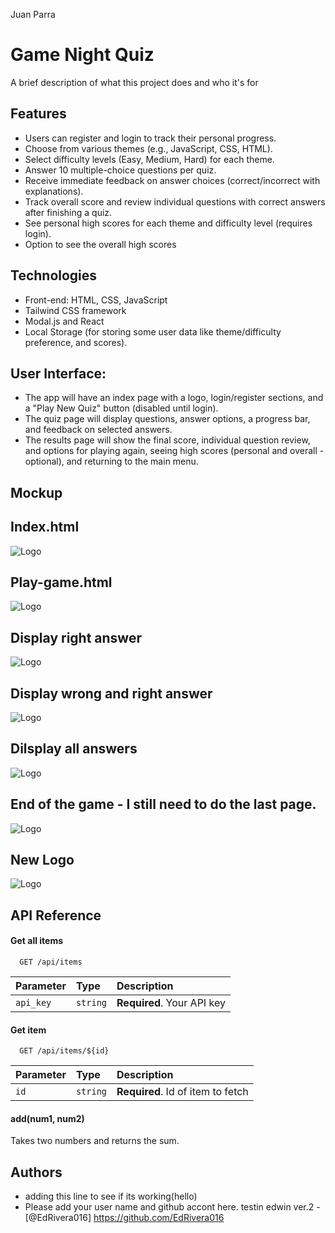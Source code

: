 Juan Parra

# Game Night Quiz

A brief description of what this project does and who it's for


## Features

- Users can register and login to track their personal progress.
- Choose from various themes (e.g., JavaScript, CSS, HTML).
- Select difficulty levels (Easy, Medium, Hard) for each theme.
- Answer 10 multiple-choice questions per quiz.
- Receive immediate feedback on answer choices (correct/incorrect with explanations).
- Track overall score and review individual questions with correct answers after finishing a quiz.
- See personal high scores for each theme and difficulty level (requires login).
- Option to see the overall high scores 



## Technologies 

- Front-end: HTML, CSS, JavaScript 
- Tailwind CSS framework
- Modal.js and React
- Local Storage (for storing some user data like theme/difficulty preference, and scores).


## User Interface:

- The app will have an index page with a logo, login/register sections, and a "Play New Quiz" button (disabled until login).
- The quiz page will display questions, answer options, a progress bar, and feedback on selected answers.
- The results page will show the final score, individual question review, and options for playing again, seeing high scores (personal and overall - optional), and returning to the main menu.

## Mockup
## Index.html
![Logo](https://onedrive.live.com/embed?resid=39761E70E3F1CCCA%2112010&authkey=%21ANrfo5dN4ui9MLQ&height=660)
## Play-game.html
![Logo](https://onedrive.live.com/embed?resid=39761E70E3F1CCCA%2112009&authkey=%21ADeSwnEs3LR53do&height=660)
## Display right answer
![Logo](https://onedrive.live.com/embed?resid=39761E70E3F1CCCA%2112007&authkey=%21AA1ZTXVt8-WX-7U&height=660)
## Display wrong and right answer
![Logo](https://onedrive.live.com/embed?resid=39761E70E3F1CCCA%2112003&authkey=%21APxDBzFdzuVfO_I&height=660)
## Dilsplay all answers
![Logo](https://onedrive.live.com/embed?resid=39761E70E3F1CCCA%2112005&authkey=%21AGafXfE6QqpTpww&height=660)
## End of the game - I still need to do the last page.
![Logo](https://onedrive.live.com/embed?resid=39761E70E3F1CCCA%2112005&authkey=%21AGafXfE6QqpTpww&height=660)
## New Logo
![Logo](https://onedrive.live.com/embed?resid=39761E70E3F1CCCA%2112008&authkey=%21AKSt0lCyNYCPeRc&height=660)




## API Reference

#### Get all items

```http
  GET /api/items
```

| Parameter | Type     | Description                |
| :-------- | :------- | :------------------------- |
| `api_key` | `string` | **Required**. Your API key |

#### Get item

```http
  GET /api/items/${id}
```

| Parameter | Type     | Description                       |
| :-------- | :------- | :-------------------------------- |
| `id`      | `string` | **Required**. Id of item to fetch |

#### add(num1, num2)

Takes two numbers and returns the sum.


## Authors
- adding this line to see if its working(hello)
- Please add your user name and github accont here.
testin edwin ver.2
-[@EdRivera016] https://github.com/EdRivera016
